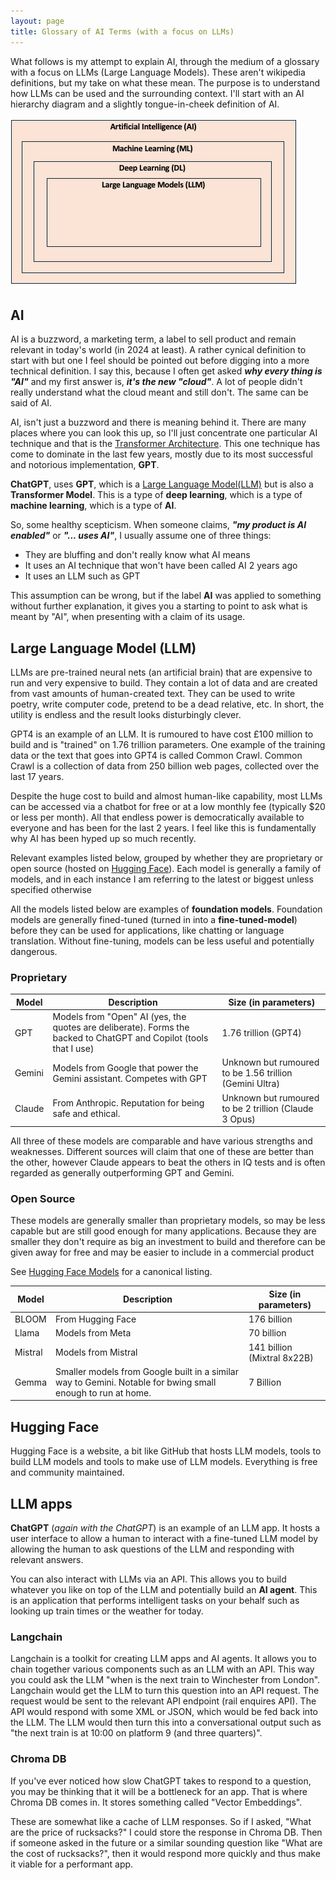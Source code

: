 ```yaml
---
layout: page
title: Glossary of AI Terms (with a focus on LLMs)
---
```


What follows is my attempt to explain AI, through the medium of a glossary with a focus on LLMs (Large Language Models). These aren't wikipedia definitions, but my take on what these mean.
The purpose is to understand how LLMs can be used and the surrounding context.
I'll start with an AI hierarchy diagram and a slightly tongue-in-cheek definition of AI.

<img src="/assets/images/notes/ai_hierachy.png">

## AI

AI is a buzzword, a marketing term, a label to sell product and remain relevant in today's world (in 2024
at least). A rather cynical definition to start with but one I feel should be pointed out before digging
into a more technical definition. I say this, because I often get asked _**why every thing is "AI"**_ and
my first answer is, _**it's the new "cloud"**_. A lot of people didn't really understand what the cloud
meant and still don't. The same can be said of AI.

AI, isn't just a buzzword and there is meaning behind it. There are many places where you can look this up, so I'll just concentrate one particular AI technique and that is the [Transformer Architecture](https://towardsdatascience.com/transformers-89034557de14). This one technique has come to dominate in the last few years, mostly
due to its most successful and notorious implementation, **GPT**.

**ChatGPT**, uses **GPT**, which is a [Large Language Model(LLM)](#large-language-model-llm) 
 but is also a **Transformer Model**. This is a type of **deep learning**, which is a type of **machine learning**,
which is a type of **AI**.

So, some healthy scepticism. When someone claims, **_"my product is AI enabled"_** or **_"... uses AI"_**, I usually assume one of three things:
* They are bluffing and don't really know what AI means
* It uses an AI technique that won't have been called AI 2 years ago
* It uses an LLM such as GPT

This assumption can be wrong, but if the label **AI** was applied to something without further explanation,
it gives you a starting to point to ask what is meant by "AI", when presenting with a claim of its usage.


## Large Language Model (LLM)

LLMs are pre-trained neural nets (an artificial brain) that are expensive to run and very expensive to build. 
They contain a lot of data and are created from vast amounts of human-created text. They can be used to write poetry,
 write computer code, pretend to be a dead relative, etc. In short, the utility is endless and the result
looks disturbingly clever.

GPT4 is an example of an LLM. It is rumoured to have cost £100 million to build and is "trained" on 1.76 trillion parameters.
One example of the training data or the text that goes into GPT4 is called Common Crawl. Common Crawl is a collection of
data from 250 billion web pages, collected over the last 17 years.

Despite the huge cost to build and almost human-like capability, most LLMs can be accessed via a chatbot for free or at a low monthly fee (typically $20 or less per month).
All that endless power is democratically available to everyone and has been for the last 2 years. I feel like this is fundamentally why AI has been hyped up so much recently.

Relevant examples listed below, grouped by whether they are
proprietary or open source (hosted on [Hugging Face](#hugging-face)). Each model is generally a family of models, and in each instance I am referring to the latest or biggest unless specified otherwise

All the models listed below are examples of **foundation models**. Foundation models are generally fined-tuned (turned in into a **fine-tuned-model**) before they can be used for applications, like chatting or language translation. Without fine-tuning, models can be less useful and potentially dangerous.

### Proprietary

| Model  | Description                                                                                                        | Size (in parameters)                                    |
|--------|--------------------------------------------------------------------------------------------------------------------|---------------------------------------------------------|
| GPT    | Models from "Open" AI (yes, the quotes are deliberate). Forms the backed to ChatGPT and Copilot (tools that I use) | 1.76 trillion (GPT4)                                    |
| Gemini | Models from Google that power the Gemini assistant. Competes with GPT                                              | Unknown but rumoured to be 1.56 trillion (Gemini Ultra) |
| Claude | From Anthropic. Reputation for being safe and ethical.                                                             | Unknown but rumoured to be 2 trillion (Claude 3 Opus)   |

All three of these models are comparable and have various strengths and weaknesses. Different sources will claim that one of these are better than the other, however Claude appears
to beat the others in IQ tests and is often regarded as generally outperforming GPT and Gemini.

### Open Source

These models are generally smaller than proprietary models, so may be less capable but are still good
enough for many applications. Because they are smaller they don't require as big an investment to build
and therefore can be given away for free and may be easier to include in a commercial product

See [Hugging Face Models](https://huggingface.co/models) for a canonical listing.

| Model   | Description                                                                                                 | Size (in parameters)        |
|---------|-------------------------------------------------------------------------------------------------------------|-----------------------------|
| BLOOM   | From Hugging Face                                                                                           | 176 billion                 |
| Llama   | Models from Meta                                                                                            | 70 billion                  |
| Mistral | Models from Mistral                                                                                         | 141 billion (Mixtral 8x22B) |
| Gemma   | Smaller models from Google built in a similar way to Gemini. Notable for bwing small enough to run at home. | 7 Billion                   |


## Hugging Face

Hugging Face is a website, a bit like GitHub that hosts LLM models, tools to build LLM models and 
tools to make use of LLM models. Everything is free and community maintained.

## LLM apps

**ChatGPT** (_again with the ChatGPT_) is an example of an LLM app. It hosts a user interface to allow a human
to interact with a fine-tuned LLM model by allowing the human to ask questions of the LLM and responding with
relevant answers.

You can also interact with LLMs via an API. This allows you to build whatever you like on top of the LLM and
potentially build an **AI agent**. This is an application that performs intelligent tasks on your behalf such as looking up train times or the weather for today.

### Langchain

Langchain is a toolkit for creating LLM apps and AI agents. It allows you to chain together various components
such as an LLM with an API. This way you could ask the LLM "when is the next train to Winchester from London".
Langchain would get the LLM to turn this question into an API request. The request would be sent to the relevant
API endpoint (rail enquires API). The API would respond with some XML or JSON, which would be fed back into 
the LLM. The LLM would then turn this into a conversational output such as "the next train is at 10:00 on platform 9 (and three quarters)".

### Chroma DB

If you've ever noticed how slow ChatGPT takes to respond to a question, you may be thinking that it will
be a bottleneck for an app. That is where Chroma DB comes in. It stores something called "Vector Embeddings".

These are somewhat like a cache of LLM responses. So if I asked, "What are the price of rucksacks?" I could store the response in Chroma DB. Then if someone asked in the future or a similar sounding question like "What are the cost of rucksacks?", then it would respond more quickly and thus make it viable
for a performant app.